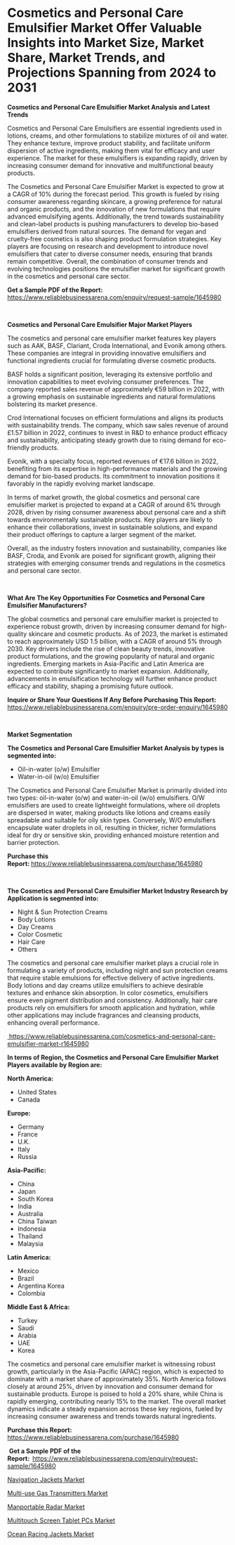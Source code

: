 <p><h1>Cosmetics and Personal Care Emulsifier Market Offer Valuable Insights into Market Size, Market Share, Market Trends, and Projections Spanning from 2024 to 2031</h1></p><p><strong>Cosmetics and Personal Care Emulsifier Market Analysis and Latest Trends</strong></p>
<p><p>Cosmetics and Personal Care Emulsifiers are essential ingredients used in lotions, creams, and other formulations to stabilize mixtures of oil and water. They enhance texture, improve product stability, and facilitate uniform dispersion of active ingredients, making them vital for efficacy and user experience. The market for these emulsifiers is expanding rapidly, driven by increasing consumer demand for innovative and multifunctional beauty products. </p><p>The Cosmetics and Personal Care Emulsifier Market is expected to grow at a CAGR of 10% during the forecast period. This growth is fueled by rising consumer awareness regarding skincare, a growing preference for natural and organic products, and the innovation of new formulations that require advanced emulsifying agents. Additionally, the trend towards sustainability and clean-label products is pushing manufacturers to develop bio-based emulsifiers derived from natural sources. The demand for vegan and cruelty-free cosmetics is also shaping product formulation strategies. Key players are focusing on research and development to introduce novel emulsifiers that cater to diverse consumer needs, ensuring that brands remain competitive. Overall, the combination of consumer trends and evolving technologies positions the emulsifier market for significant growth in the cosmetics and personal care sector.</p></p>
<p><strong>Get a Sample PDF of the Report:&nbsp;</strong> <a href="https://www.reliablebusinessarena.com/enquiry/request-sample/1645980?utm_campaign=1596&utm_medium=2&utm_source=Github&utm_content=ia&utm_term=27102024&utm_id=cosmetics-and-personal-care-emulsifier">https://www.reliablebusinessarena.com/enquiry/request-sample/1645980</a></p>
<p>&nbsp;</p>
<p><strong>Cosmetics and Personal Care Emulsifier Major Market Players</strong></p>
<p><p>The cosmetics and personal care emulsifier market features key players such as AAK, BASF, Clariant, Croda International, and Evonik among others. These companies are integral in providing innovative emulsifiers and functional ingredients crucial for formulating diverse cosmetic products.</p><p>BASF holds a significant position, leveraging its extensive portfolio and innovation capabilities to meet evolving consumer preferences. The company reported sales revenue of approximately €59 billion in 2022, with a growing emphasis on sustainable ingredients and natural formulations bolstering its market presence.</p><p>Crod International focuses on efficient formulations and aligns its products with sustainability trends. The company, which saw sales revenue of around £1.57 billion in 2022, continues to invest in R&D to enhance product efficacy and sustainability, anticipating steady growth due to rising demand for eco-friendly products.</p><p>Evonik, with a specialty focus, reported revenues of €17.6 billion in 2022, benefiting from its expertise in high-performance materials and the growing demand for bio-based products. Its commitment to innovation positions it favorably in the rapidly evolving market landscape.</p><p>In terms of market growth, the global cosmetics and personal care emulsifier market is projected to expand at a CAGR of around 6% through 2028, driven by rising consumer awareness about personal care and a shift towards environmentally sustainable products. Key players are likely to enhance their collaborations, invest in sustainable solutions, and expand their product offerings to capture a larger segment of the market.</p><p>Overall, as the industry fosters innovation and sustainability, companies like BASF, Croda, and Evonik are poised for significant growth, aligning their strategies with emerging consumer trends and regulations in the cosmetics and personal care sector.</p></p>
<p>&nbsp;</p>
<p><strong>What Are The Key Opportunities For Cosmetics and Personal Care Emulsifier Manufacturers?</strong></p>
<p><p>The global cosmetics and personal care emulsifier market is projected to experience robust growth, driven by increasing consumer demand for high-quality skincare and cosmetic products. As of 2023, the market is estimated to reach approximately USD 1.5 billion, with a CAGR of around 5% through 2030. Key drivers include the rise of clean beauty trends, innovative product formulations, and the growing popularity of natural and organic ingredients. Emerging markets in Asia-Pacific and Latin America are expected to contribute significantly to market expansion. Additionally, advancements in emulsification technology will further enhance product efficacy and stability, shaping a promising future outlook.</p></p>
<p><strong>Inquire or Share Your Questions If Any Before Purchasing This Report:</strong> <a href="https://www.reliablebusinessarena.com/enquiry/pre-order-enquiry/1645980?utm_campaign=1596&utm_medium=2&utm_source=Github&utm_content=ia&utm_term=27102024&utm_id=cosmetics-and-personal-care-emulsifier">https://www.reliablebusinessarena.com/enquiry/pre-order-enquiry/1645980</a></p>
<p>&nbsp;</p>
<p><strong>Market Segmentation</strong></p>
<p><strong>The Cosmetics and Personal Care Emulsifier Market Analysis by types is segmented into:</strong></p>
<p><ul><li>Oil-in-water (o/w) Emulsifier</li><li>Water-in-oil (w/o) Emulsifier</li></ul></p>
<p><p>The Cosmetics and Personal Care Emulsifier Market is primarily divided into two types: oil-in-water (o/w) and water-in-oil (w/o) emulsifiers. O/W emulsifiers are used to create lightweight formulations, where oil droplets are dispersed in water, making products like lotions and creams easily spreadable and suitable for oily skin types. Conversely, W/O emulsifiers encapsulate water droplets in oil, resulting in thicker, richer formulations ideal for dry or sensitive skin, providing enhanced moisture retention and barrier protection.</p></p>
<p><strong>Purchase this Report:&nbsp;</strong><a href="https://www.reliablebusinessarena.com/purchase/1645980?utm_campaign=1596&utm_medium=2&utm_source=Github&utm_content=ia&utm_term=27102024&utm_id=cosmetics-and-personal-care-emulsifier">https://www.reliablebusinessarena.com/purchase/1645980</a></p>
<p>&nbsp;</p>
<p><strong>The Cosmetics and Personal Care Emulsifier Market Industry Research by Application is segmented into:</strong></p>
<p><ul><li>Night & Sun Protection Creams</li><li>Body Lotions</li><li>Day Creams</li><li>Color Cosmetic</li><li>Hair Care</li><li>Others</li></ul></p>
<p><p>The cosmetics and personal care emulsifier market plays a crucial role in formulating a variety of products, including night and sun protection creams that require stable emulsions for effective delivery of active ingredients. Body lotions and day creams utilize emulsifiers to achieve desirable textures and enhance skin absorption. In color cosmetics, emulsifiers ensure even pigment distribution and consistency. Additionally, hair care products rely on emulsifiers for smooth application and hydration, while other applications may include fragrances and cleansing products, enhancing overall performance.</p></p>
<p><a href="https://www.reliablebusinessarena.com/cosmetics-and-personal-care-emulsifier-market-r1645980?utm_campaign=1596&utm_medium=2&utm_source=Github&utm_content=ia&utm_term=27102024&utm_id=cosmetics-and-personal-care-emulsifier">&nbsp;https://www.reliablebusinessarena.com/cosmetics-and-personal-care-emulsifier-market-r1645980</a></p>
<p><strong>In terms of Region, the Cosmetics and Personal Care Emulsifier Market Players available by Region are:</strong></p>
<p>
    <p> <strong> North America: </strong>
        <ul>
            <li>United States</li>
            <li>Canada</li>
        </ul>
        </p> 
    <p> <strong> Europe: </strong>
        <ul>
            <li>Germany</li>
            <li>France</li>
            <li>U.K.</li>
            <li>Italy</li>
            <li>Russia</li>
        </ul>
        </p> 
    <p> <strong> Asia-Pacific: </strong>
        <ul>
            <li>China</li>
            <li>Japan</li>
            <li>South Korea</li>
            <li>India</li>
            <li>Australia</li>
            <li>China Taiwan</li>
            <li>Indonesia</li>
            <li>Thailand</li>
            <li>Malaysia</li>
        </ul>
        </p> 
    <p> <strong> Latin America: </strong>
        <ul>
            <li>Mexico</li>
            <li>Brazil</li>
            <li>Argentina Korea</li>
            <li>Colombia</li>
        </ul>
        </p> 
    <p> <strong> Middle East & Africa: </strong>
        <ul>
            <li>Turkey</li>
            <li>Saudi</li>
            <li>Arabia</li>
            <li>UAE</li>
            <li>Korea</li>
        </ul>
    </p>
    </p>
<p><p>The cosmetics and personal care emulsifier market is witnessing robust growth, particularly in the Asia-Pacific (APAC) region, which is expected to dominate with a market share of approximately 35%. North America follows closely at around 25%, driven by innovation and consumer demand for sustainable products. Europe is poised to hold a 20% share, while China is rapidly emerging, contributing nearly 15% to the market. The overall market dynamics indicate a steady expansion across these key regions, fueled by increasing consumer awareness and trends towards natural ingredients.</p></p>
<p><strong>Purchase this Report: </strong><a href="https://www.reliablebusinessarena.com/purchase/1645980?utm_campaign=1596&utm_medium=2&utm_source=Github&utm_content=ia&utm_term=27102024&utm_id=cosmetics-and-personal-care-emulsifier">https://www.reliablebusinessarena.com/purchase/1645980</a></p>
<p>&nbsp;<strong>Get a Sample PDF of the Report:&nbsp;&nbsp;</strong><a href="https://www.reliablebusinessarena.com/enquiry/request-sample/1645980?utm_campaign=1596&utm_medium=2&utm_source=Github&utm_content=ia&utm_term=27102024&utm_id=cosmetics-and-personal-care-emulsifier">https://www.reliablebusinessarena.com/enquiry/request-sample/1645980</a></p>
<p><strong></strong></p>
<p><p><a href="https://www.linkedin.com/pulse/navigation-jackets-market-trends-growth-outlook-2024--qu0ge?trk=public_post_embed_feed-article-content&utm_campaign=1596&utm_medium=2&utm_source=Github&utm_content=ia&utm_term=27102024&utm_id=cosmetics-and-personal-care-emulsifier">Navigation Jackets Market</a></p><p><a href="https://www.linkedin.com/pulse/emerging-technologies-reshaping-multi-use-gas-transmitters-6uobe?trk=public_post_embed_feed-article-content&utm_campaign=1596&utm_medium=2&utm_source=Github&utm_content=ia&utm_term=27102024&utm_id=cosmetics-and-personal-care-emulsifier">Multi-use Gas Transmitters Market</a></p><p><a href="https://issuu.com/reportprime-2/docs/manportable-radar-market-size-2030._c2325bfc82f03a?utm_campaign=1596&utm_medium=2&utm_source=Github&utm_content=ia&utm_term=27102024&utm_id=cosmetics-and-personal-care-emulsifier">Manportable Radar Market</a></p><p><a href="https://www.linkedin.com/pulse/emerging-trends-multitouch-screen-tablet-pcs-market-detailed-ngkle?trk=public_post_embed_feed-article-content&utm_campaign=1596&utm_medium=2&utm_source=Github&utm_content=ia&utm_term=27102024&utm_id=cosmetics-and-personal-care-emulsifier">Multitouch Screen Tablet PCs Market</a></p><p><a href="https://www.linkedin.com/pulse/ocean-racing-jackets-market-evolution-regional-adaptations-innovation-vsdwe?utm_campaign=1596&utm_medium=2&utm_source=Github&utm_content=ia&utm_term=27102024&utm_id=cosmetics-and-personal-care-emulsifier">Ocean Racing Jackets Market</a></p></p>